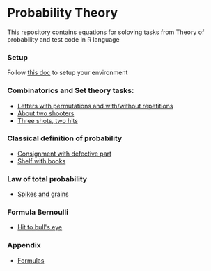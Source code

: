 # Probability Theory


This repository contains equations for soloving tasks from Theory of probability
and test code in R language

### Setup

Follow [this doc](./includes/setup.md) to setup your environment

### Combinatorics and Set theory tasks:

- [Letters with permutations and with/without repetitions](./Tasks/letters_permutations.md)
- [About two shooters](./Tasks/two_shooters.md)
- [Three shots, two hits](./Tasks/three_shots_two_hits.md)

### Classical definition of probability

- [Consignment with defective part](./Tasks/consignment_with_defective_part.md)
- [Shelf with books](./Tasks/shelf_with_books.md)

### Law of total probability

- [Spikes and grains](./Tasks/spikes_and_grains.md)

### Formula Bernoulli

- [Hit to bull's eye](./Tasks/6_from_8_hit_to_bulls_eye.md)

### Appendix

- [Formulas](./Tasks/formulas/_formulas.md)
